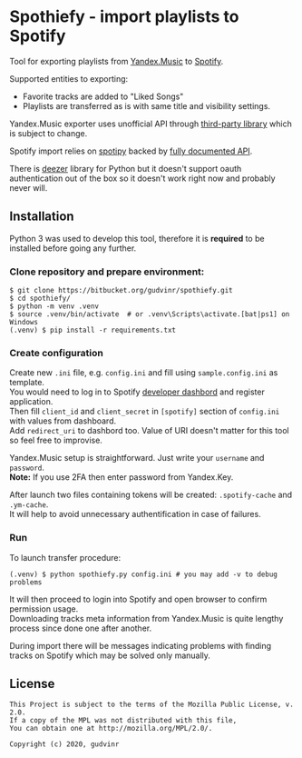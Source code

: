 # Spothiefy - import playlists to Spotify

Tool for exporting playlists from [Yandex.Music](https://music.yandex.ru/) to [Spotify](https://spotify.com).

Supported entities to exporting:

* Favorite tracks are added to "Liked Songs"
* Playlists are transferred as is with same title and visibility settings.

Yandex.Music exporter uses unofficial API through [third-party library](https://github.com/MarshalX/yandex-music-api)
which is subject to change.

Spotify import relies on [spotipy](https://github.com/plamere/spotipy) backed by [fully documented API](https://developer.spotify.com/documentation/web-api/).

There is [deezer](https://github.com/browniebroke/deezer-python) library for Python but it doesn't support oauth authentication
out of the box so it doesn't work right now and probably never will.


## Installation

Python 3 was used to develop this tool, therefore it is **required** to be installed before going any further.


### Clone repository and prepare environment:
  
```shell
$ git clone https://bitbucket.org/gudvinr/spothiefy.git
$ cd spothiefy/
$ python -m venv .venv
$ source .venv/bin/activate  # or .venv\Scripts\activate.[bat|ps1] on Windows
(.venv) $ pip install -r requirements.txt
```


### Create configuration

Create new `.ini` file, e.g. `config.ini` and fill using `sample.config.ini` as template.  
You would need to log in to Spotify [developer dashbord](https://developer.spotify.com/dashboard/) and register application.  
Then fill `client_id` and `client_secret` in `[spotify]` section of `config.ini` with values from dashboard.  
Add `redirect_uri` to dashbord too. Value of URI doesn't matter for this tool so feel free to improvise.


Yandex.Music setup is straightforward. Just write your `username` and `password`.  
**Note:** If you use 2FA then enter password from Yandex.Key.


After launch two files containing tokens will be created: `.spotify-cache` and `.ym-cache`.  
It will help to avoid unnecessary authentification in case of failures.


### Run

To launch transfer procedure:
  
```
(.venv) $ python spothiefy.py config.ini # you may add -v to debug problems
```

It will then proceed to login into Spotify and open browser to confirm permission usage.  
Downloading tracks meta information from Yandex.Music is quite lengthy process since done one after another.  

During import there will be messages indicating problems with finding tracks on Spotify which may be solved only manually.


## License
  
```
This Project is subject to the terms of the Mozilla Public License, v. 2.0.
If a copy of the MPL was not distributed with this file,
You can obtain one at http://mozilla.org/MPL/2.0/.

Copyright (c) 2020, gudvinr
```
